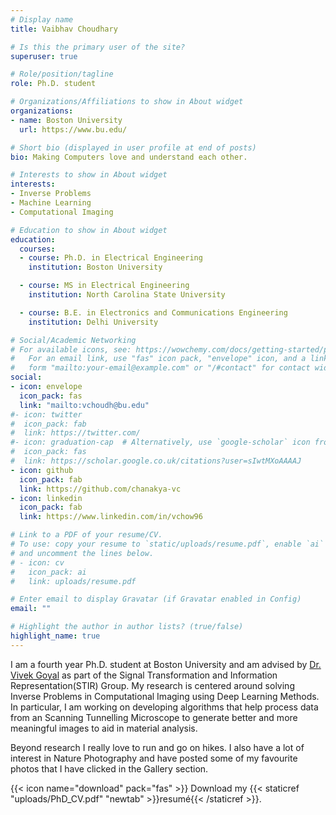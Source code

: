 ```yaml
---
# Display name
title: Vaibhav Choudhary

# Is this the primary user of the site?
superuser: true

# Role/position/tagline
role: Ph.D. student

# Organizations/Affiliations to show in About widget
organizations:
- name: Boston University
  url: https://www.bu.edu/

# Short bio (displayed in user profile at end of posts)
bio: Making Computers love and understand each other.

# Interests to show in About widget
interests:
- Inverse Problems
- Machine Learning
- Computational Imaging

# Education to show in About widget
education:
  courses:
  - course: Ph.D. in Electrical Engineering
    institution: Boston University

  - course: MS in Electrical Engineering
    institution: North Carolina State University

  - course: B.E. in Electronics and Communications Engineering
    institution: Delhi University

# Social/Academic Networking
# For available icons, see: https://wowchemy.com/docs/getting-started/page-builder/#icons
#   For an email link, use "fas" icon pack, "envelope" icon, and a link in the
#   form "mailto:your-email@example.com" or "/#contact" for contact widget.
social:
- icon: envelope
  icon_pack: fas
  link: "mailto:vchoudh@bu.edu"
#- icon: twitter
#  icon_pack: fab
#  link: https://twitter.com/
#- icon: graduation-cap  # Alternatively, use `google-scholar` icon from `ai` icon pack
#  icon_pack: fas
#  link: https://scholar.google.co.uk/citations?user=sIwtMXoAAAAJ
- icon: github
  icon_pack: fab
  link: https://github.com/chanakya-vc
- icon: linkedin
  icon_pack: fab
  link: https://www.linkedin.com/in/vchow96

# Link to a PDF of your resume/CV.
# To use: copy your resume to `static/uploads/resume.pdf`, enable `ai` icons in `params.toml`, 
# and uncomment the lines below.
# - icon: cv
#   icon_pack: ai
#   link: uploads/resume.pdf

# Enter email to display Gravatar (if Gravatar enabled in Config)
email: ""

# Highlight the author in author lists? (true/false)
highlight_name: true
---
```



I am a fourth year Ph.D. student at Boston University and am advised by [Dr. Vivek Goyal](https://www.vivekgoyal.org) as part of the Signal Transformation and Information Representation(STIR) Group. 
My research is centered around solving Inverse Problems in Computational Imaging using Deep Learning Methods. In particular, I am working on developing algorithms that help process data from an Scanning Tunnelling Microscope to generate better and more meaningful images to aid in material analysis. 

Beyond research I really love to run and go on hikes. I also have a lot of interest in Nature Photography and have posted some of my favourite photos that I have clicked in the Gallery section.  


{{< icon name="download" pack="fas" >}} Download my {{< staticref "uploads/PhD_CV.pdf" "newtab" >}}resumé{{< /staticref >}}.
